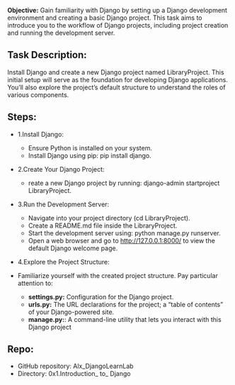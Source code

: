 
**Objective:** Gain familiarity with Django by setting up a Django development environment and creating a basic Django project. This task aims to introduce you to the workflow of Django projects, including project creation and running the development server.

## Task Description:
Install Django and create a new Django project named LibraryProject. This initial setup will serve as the foundation for developing Django applications. You’ll also explore the project’s default structure to understand the roles of various components.

## Steps:
- 1.Install Django:

    - Ensure Python is installed on your system.
    - Install Django using pip: pip install django.
-  2.Create Your Django Project:

    - reate a new Django project by running: django-admin startproject LibraryProject.
- 3.Run the Development Server:

    - Navigate into your project directory (cd LibraryProject).
    - Create a README.md file inside the LibraryProject.
    - Start the development server using: python manage.py runserver.
    - Open a web browser and go to http://127.0.0.1:8000/ to view the default Django welcome page.


- 4.Explore the Project Structure:

- Familiarize yourself with the created project structure. Pay particular attention to:
    - **settings.py:** Configuration for the Django project.
    - **urls.py:** The URL declarations for the project; a “table of contents” of your Django-powered site.
    - **manage.py:**: A command-line utility that lets you interact with this Django project
## Repo:

 - GitHub repository: Alx_DjangoLearnLab
 - Directory: 0x1.Introduction_ to_ Django